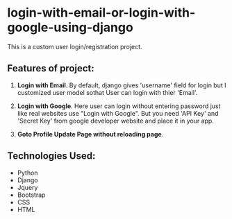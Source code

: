 # login-with-email-or-login-with-google-using-django
This is a custom user login/registration project.

  ## Features of project:

  1. **Login with Email**. By default, django gives 'username' field for login but I customized user model sothat User can login with thier 'Email'.

  2. **Login with Google**. Here user can login without entering password just like real websites use "Login with Google". But you need 'API Key' and 'Secret Key' from google developer website and place it in your app.

  3. **Goto Profile Update Page without reloading page**.

  ## Technologies Used:

  * Python
  * Django
  * Jquery
  * Bootstrap
  * CSS
  * HTML

  
